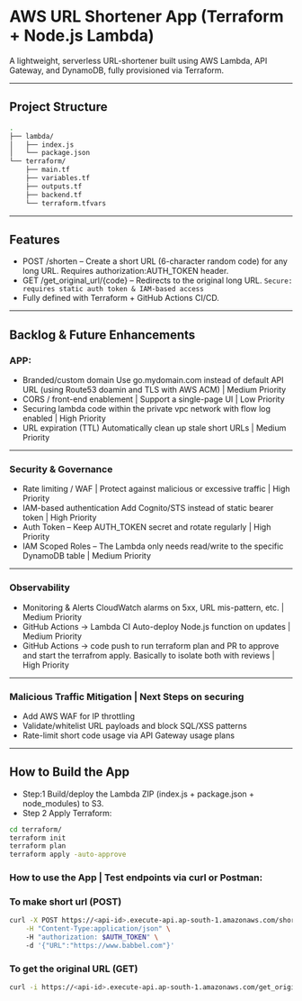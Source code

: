 # AWS URL Shortener App (Terraform + Node.js Lambda)
A lightweight, serverless URL-shortener built using AWS Lambda, API Gateway, and DynamoDB, fully provisioned via Terraform.

--- 

## Project Structure
```bash
.
├── lambda/
│   ├── index.js
│   └── package.json
└── terraform/
    ├── main.tf
    ├── variables.tf
    ├── outputs.tf    
    ├── backend.tf    
    └── terraform.tfvars
```

---

## Features
- POST /shorten – Create a short URL (6-character random code) for any long URL. Requires         authorization:AUTH_TOKEN header.
- GET /get_original_url/{code} – Redirects to the original long URL. `Secure: requires static auth token & IAM-based access`
- Fully defined with Terraform + GitHub Actions CI/CD.

---

## Backlog & Future Enhancements
### APP:
- Branded/custom domain	Use go.mydomain.com instead of default API URL (using Route53 doamin and TLS with AWS ACM) | Medium Priority
- CORS / front-end enablement | Support a single-page UI | Low Priority
- Securing lambda code within the private vpc network with flow log enabled | High Priority
- URL expiration (TTL)	Automatically clean up stale short URLs	| Medium Priority

---

### Security & Governance
- Rate limiting / WAF |	Protect against malicious or excessive traffic	| High Priority
- IAM-based authentication	Add Cognito/STS instead of static bearer token	| High Priority
- Auth Token – Keep AUTH_TOKEN secret and rotate regularly | High Priority
- IAM Scoped Roles – The Lambda only needs read/write to the specific DynamoDB table | Medium Priority

---

### Observability
- Monitoring & Alerts	CloudWatch alarms on 5xx, URL mis-pattern, etc. | Medium Priority
- GitHub Actions → Lambda CI	Auto-deploy Node.js function on updates	| Medium Priority
- GitHub Actions → code push to run terraform plan and PR to approve and start the terrafrom apply. Basically to isolate both with reviews | High Priority

---

### Malicious Traffic Mitigation | Next Steps on securing 
- Add AWS WAF for IP throttling
- Validate/whitelist URL payloads and block SQL/XSS patterns
- Rate-limit short code usage via API Gateway usage plans

---

## How to Build the App
- Step:1 Build/deploy the Lambda ZIP (index.js + package.json + node_modules) to S3.
- Step 2 Apply Terraform: 

```bash 
cd terraform/ 
terraform init 
terraform plan 
terraform apply -auto-approve 
```

### How to use the App | Test endpoints via curl or Postman: 
    
### To make short url (POST)
    
```bash        
curl -X POST https://<api-id>.execute-api.ap-south-1.amazonaws.com/shorten \
    -H "Content-Type:application/json" \ 
    -H "authorization: $AUTH_TOKEN" \ 
    -d '{"URL":"https://www.babbel.com"}' 
```

### To get the original URL (GET)

```bash 
curl -i https://<api-id>.execute-api.ap-south-1.amazonaws.com/get_original_url/<shortCode_generated>        
```

